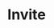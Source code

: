 ---
title: Invite
permalink: /invite/
redirect_to: https://discord.com/api/oauth2/authorize?client_id=841021942249422868&permissions=18432&scope=bot%20applications.commands
---